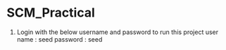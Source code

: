 # SCM_Practical
1. Login with the below username and password to run this project
    user name : seed
    password : seed
